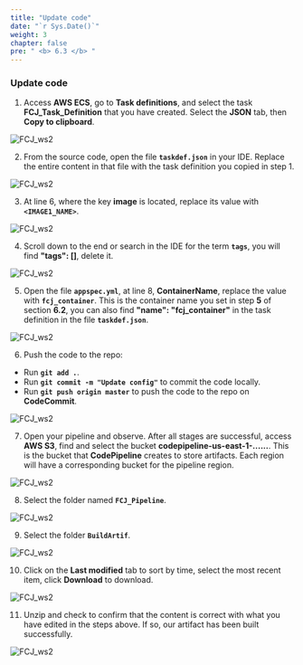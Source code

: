 ```yaml
---
title: "Update code"
date: "`r Sys.Date()`"
weight: 3
chapter: false
pre: " <b> 6.3 </b> "
---
```


### Update code

1. Access **AWS ECS**, go to **Task definitions**, and select the task **FCJ_Task_Definition** that you have created. Select the **JSON** tab, then **Copy to clipboard**.

![FCJ_ws2](/images/6.codedeploy/9_1.png)

2. From the source code, open the file **`taskdef.json`** in your IDE. Replace the entire content in that file with the task definition you copied in step 1.

![FCJ_ws2](/images/6.codedeploy/9_2.png)

3. At line 6, where the key **image** is located, replace its value with **`<IMAGE1_NAME>`**.

![FCJ_ws2](/images/6.codedeploy/9_3.png)

4. Scroll down to the end or search in the IDE for the term **`tags`**, you will find **"tags": []**, delete it.

![FCJ_ws2](/images/6.codedeploy/9_4.png)

5. Open the file **`appspec.yml`**, at line 8, **ContainerName**, replace the value with **`fcj_container`**. This is the container name you set in step **5** of section **6.2**, you can also find **"name": "fcj_container"** in the task definition in the file **`taskdef.json`**.

![FCJ_ws2](/images/6.codedeploy/9_5.png)

6. Push the code to the repo:

- Run **`git add .`**.
- Run **`git commit -m "Update config"`** to commit the code locally.
- Run **`git push origin master`** to push the code to the repo on **CodeCommit**.

![FCJ_ws2](/images/6.codedeploy/9_6.png)

7. Open your pipeline and observe. After all stages are successful, access **AWS S3**, find and select the bucket **codepipeline-us-east-1-......**. This is the bucket that **CodePipeline** creates to store artifacts. Each region will have a corresponding bucket for the pipeline region.

![FCJ_ws2](/images/6.codedeploy/9_7.png)

8. Select the folder named **`FCJ_Pipeline`**.

![FCJ_ws2](/images/6.codedeploy/9_8.png)

9. Select the folder **`BuildArtif`**.

![FCJ_ws2](/images/6.codedeploy/9_9.png)

10. Click on the **Last modified** tab to sort by time, select the most recent item, click **Download** to download.

![FCJ_ws2](/images/6.codedeploy/9_10.png)

11. Unzip and check to confirm that the content is correct with what you have edited in the steps above. If so, our artifact has been built successfully.

![FCJ_ws2](/images/6.codedeploy/9_11.png)

